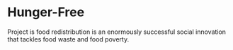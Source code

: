 # Hunger-Free
Project is food redistribution is an enormously successful  social innovation that tackles food waste and food poverty.
